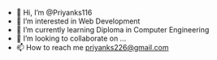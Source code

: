 - 👋 Hi, I’m @Priyanks116
- 👀 I’m interested in Web Development
- 🌱 I’m currently learning Diploma in Computer Engineering 
- 💞️ I’m looking to collaborate on ...
- 📫 How to reach me priyanks226@gmail.com

<!---
Priyanks116/Priyanks116 is a ✨ special ✨ repository because its `README.md` (this file) appears on your GitHub profile.
You can click the Preview link to take a look at your changes.
--->

